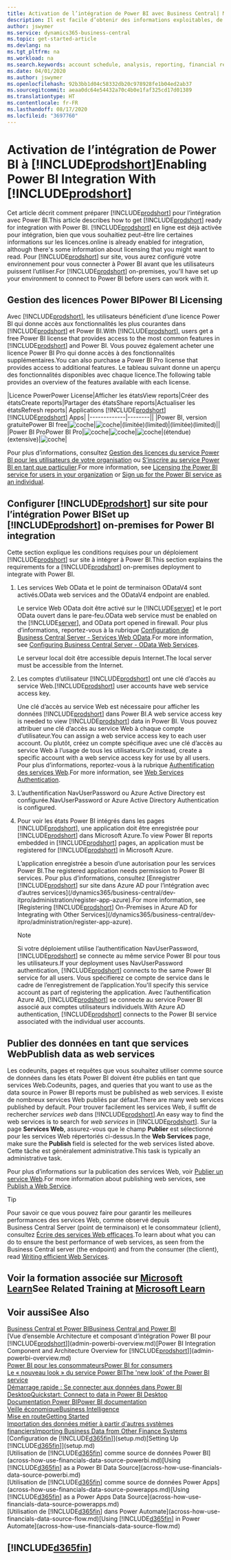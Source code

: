 ```yaml
---
title: Activation de l’intégration de Power BI avec Business Central| Microsoft Docs
description: Il est facile d’obtenir des informations exploitables, de la veille économique et des KPI de vos applications Business Central pour Power BI.
author: jswymer
ms.service: dynamics365-business-central
ms.topic: get-started-article
ms.devlang: na
ms.tgt_pltfrm: na
ms.workload: na
ms.search.keywords: account schedule, analysis, reporting, financial report, business intelligence, KPI
ms.date: 04/01/2020
ms.author: jswymer
ms.openlocfilehash: 92b3bb1d04c58332db20c978928fe1b04ed2ab37
ms.sourcegitcommit: aeaa0dc64e54432a70c4b0e1faf325cd17d01389
ms.translationtype: HT
ms.contentlocale: fr-FR
ms.lasthandoff: 08/17/2020
ms.locfileid: "3697760"
---
```

# <a name="enabling-power-bi-integration-with-prodshort"></a><span data-ttu-id="def56-103">Activation de l’intégration de Power BI à [!INCLUDE[prodshort](includes/prodshort.md)]</span><span class="sxs-lookup"><span data-stu-id="def56-103">Enabling Power BI Integration With [!INCLUDE[prodshort](includes/prodshort.md)]</span></span>

<span data-ttu-id="def56-104">Cet article décrit comment préparer [!INCLUDE[prodshort](includes/prodshort.md)] pour l’intégration avec Power BI.</span><span class="sxs-lookup"><span data-stu-id="def56-104">This article describes how to get [!INCLUDE[prodshort](includes/prodshort.md)] ready for integration with Power BI.</span></span> [!INCLUDE[prodshort](includes/prodshort.md)] <span data-ttu-id="def56-105">en ligne est déjà activée pour intégration, bien que vous souhaitiez peut-être lire certaines informations sur les licences.</span><span class="sxs-lookup"><span data-stu-id="def56-105">online is already enabled for integration, although there's some information about licensing that you might want to read.</span></span> <span data-ttu-id="def56-106">Pour [!INCLUDE[prodshort](includes/prodshort.md)] sur site, vous aurez configuré votre environnement pour vous connecter à Power BI avant que les utilisateurs puissent l’utiliser.</span><span class="sxs-lookup"><span data-stu-id="def56-106">For [!INCLUDE[prodshort](includes/prodshort.md)] on-premises, you'll have set up your environment to connect to Power BI before users can work with it.</span></span>

## <a name="power-bi-licensing"></a><a name="license"></a><span data-ttu-id="def56-107">Gestion des licences Power BI</span><span class="sxs-lookup"><span data-stu-id="def56-107">Power BI Licensing</span></span>

<span data-ttu-id="def56-108">Avec [!INCLUDE[prodshort](includes/prodshort.md)], les utilisateurs bénéficient d’une licence Power BI qui donne accès aux fonctionnalités les plus courantes dans [!INCLUDE[prodshort](includes/prodshort.md)] et Power BI.</span><span class="sxs-lookup"><span data-stu-id="def56-108">With [!INCLUDE[prodshort](includes/prodshort.md)], users get a free Power BI license that provides access to the most common features in [!INCLUDE[prodshort](includes/prodshort.md)] and Power BI.</span></span> <span data-ttu-id="def56-109">Vous pouvez également acheter une licence Power BI Pro qui donne accès à des fonctionnalités supplémentaires.</span><span class="sxs-lookup"><span data-stu-id="def56-109">You can also purchase a Power BI Pro license that provides access to additional features.</span></span> <span data-ttu-id="def56-110">Le tableau suivant donne un aperçu des fonctionnalités disponibles avec chaque licence.</span><span class="sxs-lookup"><span data-stu-id="def56-110">The following table provides an overview of the features available with each license.</span></span>

|<span data-ttu-id="def56-111">Licence Power</span><span class="sxs-lookup"><span data-stu-id="def56-111">Power License</span></span>|<span data-ttu-id="def56-112">Afficher les états</span><span class="sxs-lookup"><span data-stu-id="def56-112">View reports</span></span>|<span data-ttu-id="def56-113">Créer des états</span><span class="sxs-lookup"><span data-stu-id="def56-113">Create reports</span></span>|<span data-ttu-id="def56-114">Partager des états</span><span class="sxs-lookup"><span data-stu-id="def56-114">Share reports</span></span>|<span data-ttu-id="def56-115">Actualiser les états</span><span class="sxs-lookup"><span data-stu-id="def56-115">Refresh reports</span></span>| <span data-ttu-id="def56-116">Applications [!INCLUDE[prodshort](includes/prodshort.md)]</span><span class="sxs-lookup"><span data-stu-id="def56-116">[!INCLUDE[prodshort](includes/prodshort.md)] Apps</span></span>|
|-------------|--------||
|<span data-ttu-id="def56-117">Power BI, version gratuite</span><span class="sxs-lookup"><span data-stu-id="def56-117">Power BI free</span></span>|![coche](media/check.png)|![coche](media/check.png)|<span data-ttu-id="def56-120">(limitée)</span><span class="sxs-lookup"><span data-stu-id="def56-120">(limited)</span></span>|<span data-ttu-id="def56-121">(limitée)</span><span class="sxs-lookup"><span data-stu-id="def56-121">(limited)</span></span>||
|<span data-ttu-id="def56-122">Power BI Pro</span><span class="sxs-lookup"><span data-stu-id="def56-122">Power BI Pro</span></span>|![coche](media/check.png)|![coche](media/check.png)|![coche](media/check.png)|<span data-ttu-id="def56-126">(étendue)</span><span class="sxs-lookup"><span data-stu-id="def56-126">(extensive)</span></span>|![coche](media/check.png)|

<span data-ttu-id="def56-128">Pour plus d’informations, consultez [Gestion des licences du service Power BI pour les utilisateurs de votre organisation](/power-bi/admin/service-admin-licensing-organization) ou [S’inscrire au service Power BI en tant que particulier](/power-bi/fundamentals/service-self-service-signup-for-power-bi).</span><span class="sxs-lookup"><span data-stu-id="def56-128">For more information, see [Licensing the Power BI service for users in your organization](/power-bi/admin/service-admin-licensing-organization) or [Sign up for the Power BI service as an individual](/power-bi/fundamentals/service-self-service-signup-for-power-bi).</span></span>

## <a name="set-up-prodshort-on-premises-for-power-bi-integration"></a><a name="setup"></a><span data-ttu-id="def56-129">Configurer [!INCLUDE[prodshort](includes/prodshort.md)] sur site pour l’intégration Power BI</span><span class="sxs-lookup"><span data-stu-id="def56-129">Set up [!INCLUDE[prodshort](includes/prodshort.md)] on-premises for Power BI integration</span></span>

<span data-ttu-id="def56-130">Cette section explique les conditions requises pour un déploiement [!INCLUDE[prodshort](includes/prodshort.md)] sur site à intégrer à Power BI.</span><span class="sxs-lookup"><span data-stu-id="def56-130">This section explains the requirements for a [!INCLUDE[prodshort](includes/prodshort.md)] on-premises deployment to integrate with Power BI.</span></span>

1. <span data-ttu-id="def56-131">Les services Web OData et le point de terminaison ODataV4 sont activés.</span><span class="sxs-lookup"><span data-stu-id="def56-131">OData web services and the ODataV4 endpoint are enabled.</span></span>

    <span data-ttu-id="def56-132">Le service Web OData doit être activé sur le [!INCLUDE[server](includes/server.md)] et le port OData ouvert dans le pare-feu.</span><span class="sxs-lookup"><span data-stu-id="def56-132">OData web service must be enabled on the [!INCLUDE[server](includes/server.md)], and OData port opened in firewall.</span></span> <span data-ttu-id="def56-133">Pour plus d’informations, reportez-vous à la rubrique [Configuration de Business Central Server - Services Web OData](/dynamics365/business-central/dev-itpro/administration/configure-server-instance#ODataServices).</span><span class="sxs-lookup"><span data-stu-id="def56-133">For more information, see [Configuring Business Central Server - OData Web Services](/dynamics365/business-central/dev-itpro/administration/configure-server-instance#ODataServices).</span></span>
    
    <span data-ttu-id="def56-134">Le serveur local doit être accessible depuis Internet.</span><span class="sxs-lookup"><span data-stu-id="def56-134">The local server must be accessible from the Internet.</span></span>

2. <span data-ttu-id="def56-135">Les comptes d’utilisateur [!INCLUDE[prodshort](includes/prodshort.md)] ont une clé d’accès au service Web.</span><span class="sxs-lookup"><span data-stu-id="def56-135">[!INCLUDE[prodshort](includes/prodshort.md)] user accounts have web service access key.</span></span>

    <span data-ttu-id="def56-136">Une clé d’accès au service Web est nécessaire pour afficher les données [!INCLUDE[prodshort](includes/prodshort.md)] dans Power BI.</span><span class="sxs-lookup"><span data-stu-id="def56-136">A web service access key is needed to view [!INCLUDE[prodshort](includes/prodshort.md)] data in Power BI.</span></span> <span data-ttu-id="def56-137">Vous pouvez attribuer une clé d’accès au service Web à chaque compte d’utilisateur.</span><span class="sxs-lookup"><span data-stu-id="def56-137">You can assign a web service access key to each user account.</span></span> <span data-ttu-id="def56-138">Ou plutôt, créez un compte spécifique avec une clé d’accès au service Web à l’usage de tous les utilisateurs.</span><span class="sxs-lookup"><span data-stu-id="def56-138">Or instead, create a specific account with a web service access key for use by all users.</span></span> <span data-ttu-id="def56-139">Pour plus d’informations, reportez-vous à la rubrique [Authentification des services Web](/dynamics365/business-central/dev-itpro/webservices/web-services-authentication#generate-a-web-service-access-key).</span><span class="sxs-lookup"><span data-stu-id="def56-139">For more information, see [Web Services Authentication](/dynamics365/business-central/dev-itpro/webservices/web-services-authentication#generate-a-web-service-access-key).</span></span>

3. <span data-ttu-id="def56-140">L’authentification NavUserPassword ou Azure Active Directory est configurée.</span><span class="sxs-lookup"><span data-stu-id="def56-140">NavUserPassword or Azure Active Directory Authentication is configured.</span></span>

4. <span data-ttu-id="def56-141">Pour voir les états Power BI intégrés dans les pages [!INCLUDE[prodshort](includes/prodshort.md)], une application doit être enregistrée pour [!INCLUDE[prodshort](includes/prodshort.md)] dans Microsoft Azure.</span><span class="sxs-lookup"><span data-stu-id="def56-141">To view Power BI reports embedded in [!INCLUDE[prodshort](includes/prodshort.md)] pages, an application must be registered for [!INCLUDE[prodshort](includes/prodshort.md)] in Microsoft Azure.</span></span>

    <span data-ttu-id="def56-142">L’application enregistrée a besoin d’une autorisation pour les services Power BI.</span><span class="sxs-lookup"><span data-stu-id="def56-142">The registered application needs permission to Power BI services.</span></span> <span data-ttu-id="def56-143">Pour plus d’informations, consultez [Enregistrer [!INCLUDE[prodshort](includes/prodshort.md)] sur site dans Azure AD pour l’intégration avec d’autres services](/dynamics365/business-central/dev-itpro/administration/register-app-azure).</span><span class="sxs-lookup"><span data-stu-id="def56-143">For more information, see [Registering [!INCLUDE[prodshort](includes/prodshort.md)] On-Premises in Azure AD for Integrating with Other Services](/dynamics365/business-central/dev-itpro/administration/register-app-azure).</span></span>

    > [!NOTE]
    > <span data-ttu-id="def56-144">Si votre déploiement utilise l’authentification NavUserPassword, [!INCLUDE[prodshort](includes/prodshort.md)] se connecte au même service Power BI pour tous les utilisateurs.</span><span class="sxs-lookup"><span data-stu-id="def56-144">If your deployment uses NavUserPassword authentication, [!INCLUDE[prodshort](includes/prodshort.md)] connects to the same Power BI service for all users.</span></span> <span data-ttu-id="def56-145">Vous spécifierez ce compte de service dans le cadre de l’enregistrement de l’application.</span><span class="sxs-lookup"><span data-stu-id="def56-145">You'll specify this service account as part of registering the application.</span></span> <span data-ttu-id="def56-146">Avec l’authentification Azure AD, [!INCLUDE[prodshort](includes/prodshort.md)] se connecte au service Power BI associé aux comptes utilisateurs individuels.</span><span class="sxs-lookup"><span data-stu-id="def56-146">With Azure AD authentication, [!INCLUDE[prodshort](includes/prodshort.md)] connects to the Power BI service associated with the individual user accounts.</span></span>

    <!-- Windows authentication can also be used but you can't get data from BC in Power BI -->

## <a name="publish-data-as-web-services"></a><span data-ttu-id="def56-147">Publier des données en tant que services Web</span><span class="sxs-lookup"><span data-stu-id="def56-147">Publish data as web services</span></span>

<span data-ttu-id="def56-148">Les codeunits, pages et requêtes que vous souhaitez utiliser comme source de données dans les états Power BI doivent être publiés en tant que services Web.</span><span class="sxs-lookup"><span data-stu-id="def56-148">Codeunits, pages, and queries that you want to use as the data source in Power BI reports must be published as web services.</span></span> <span data-ttu-id="def56-149">Il existe de nombreux services Web publiés par défaut.</span><span class="sxs-lookup"><span data-stu-id="def56-149">There are many web services published by default.</span></span> <span data-ttu-id="def56-150">Pour trouver facilement les services Web, il suffit de rechercher *services web* dans [!INCLUDE[prodshort](includes/prodshort.md)].</span><span class="sxs-lookup"><span data-stu-id="def56-150">An easy way to find the web services is to search for *web services* in [!INCLUDE[prodshort](includes/prodshort.md)].</span></span> <span data-ttu-id="def56-151">Sur la page **Services Web**, assurez-vous que le champ **Publier** est sélectionné pour les services Web répertoriés ci-dessus.</span><span class="sxs-lookup"><span data-stu-id="def56-151">In the **Web Services** page, make sure the **Publish** field is selected for the web services listed above.</span></span> <span data-ttu-id="def56-152">Cette tâche est généralement administrative.</span><span class="sxs-lookup"><span data-stu-id="def56-152">This task is typically an administrative task.</span></span>

<span data-ttu-id="def56-153">Pour plus d’informations sur la publication des services Web, voir [Publier un service Web](across-how-publish-web-service.md).</span><span class="sxs-lookup"><span data-stu-id="def56-153">For more information about publishing web services, see [Publish a Web Service](across-how-publish-web-service.md).</span></span>

> [!TIP]
> <span data-ttu-id="def56-154">Pour savoir ce que vous pouvez faire pour garantir les meilleures performances des services Web, comme observé depuis Business Central Server (point de terminaison) et le consommateur (client), consultez [Écrire des services Web efficaces](/dynamics365/business-central/dev-itpro/performance/performance-developer#writing-efficient-web-services).</span><span class="sxs-lookup"><span data-stu-id="def56-154">To learn about what you can do to ensure the best performance of web services, as seen from the Business Central server (the endpoint) and from the consumer (the client), read [Writing efficient Web Services](/dynamics365/business-central/dev-itpro/performance/performance-developer#writing-efficient-web-services).</span></span>




## <a name="see-related-training-at-microsoft-learn"></a><span data-ttu-id="def56-155">Voir la formation associée sur [Microsoft Learn](/learn/modules/Configure-powerbi-excel-dynamics-365-business-central/index)</span><span class="sxs-lookup"><span data-stu-id="def56-155">See Related Training at [Microsoft Learn](/learn/modules/Configure-powerbi-excel-dynamics-365-business-central/index)</span></span>

## <a name="see-also"></a><span data-ttu-id="def56-156">Voir aussi</span><span class="sxs-lookup"><span data-stu-id="def56-156">See Also</span></span>

[<span data-ttu-id="def56-157">Business Central et Power BI</span><span class="sxs-lookup"><span data-stu-id="def56-157">Business Central and Power BI</span></span>](admin-powerbi.md)  
<span data-ttu-id="def56-158">[Vue d’ensemble Architecture et composant d’intégration Power BI pour [!INCLUDE[prodshort](includes/prodshort.md)]](admin-powerbi-overview.md)</span><span class="sxs-lookup"><span data-stu-id="def56-158">[Power BI Integration Component and Architecture Overview for [!INCLUDE[prodshort](includes/prodshort.md)]](admin-powerbi-overview.md)</span></span>  
[<span data-ttu-id="def56-159">Power BI pour les consommateurs</span><span class="sxs-lookup"><span data-stu-id="def56-159">Power BI for consumers</span></span>](/power-bi/consumer/end-user-consumer)  
[<span data-ttu-id="def56-160">Le « nouveau look » du service Power BI</span><span class="sxs-lookup"><span data-stu-id="def56-160">The 'new look' of the Power BI service</span></span>](/power-bi/service-new-look)  
[<span data-ttu-id="def56-161">Démarrage rapide : Se connecter aux données dans Power BI Desktop</span><span class="sxs-lookup"><span data-stu-id="def56-161">Quickstart: Connect to data in Power BI Desktop</span></span>](/power-bi/desktop-quickstart-connect-to-data)  
[<span data-ttu-id="def56-162">Documentation Power BI</span><span class="sxs-lookup"><span data-stu-id="def56-162">Power BI documentation</span></span>](/power-bi/)  
[<span data-ttu-id="def56-163">Veille économique</span><span class="sxs-lookup"><span data-stu-id="def56-163">Business Intelligence</span></span>](bi.md)  
[<span data-ttu-id="def56-164">Mise en route</span><span class="sxs-lookup"><span data-stu-id="def56-164">Getting Started</span></span>](product-get-started.md)  
[<span data-ttu-id="def56-165">Importation des données métier à partir d'autres systèmes financiers</span><span class="sxs-lookup"><span data-stu-id="def56-165">Importing Business Data from Other Finance Systems</span></span>](across-import-data-configuration-packages.md)  
<span data-ttu-id="def56-166">[Configuration de [!INCLUDE[d365fin](includes/d365fin_md.md)]](setup.md)</span><span class="sxs-lookup"><span data-stu-id="def56-166">[Setting Up [!INCLUDE[d365fin](includes/d365fin_md.md)]](setup.md)</span></span>  
<span data-ttu-id="def56-167">[Utilisation de [!INCLUDE[d365fin](includes/d365fin_md.md)] comme source de données Power BI](across-how-use-financials-data-source-powerbi.md)</span><span class="sxs-lookup"><span data-stu-id="def56-167">[Using [!INCLUDE[d365fin](includes/d365fin_md.md)] as a Power BI Data Source](across-how-use-financials-data-source-powerbi.md)</span></span>  
<span data-ttu-id="def56-168">[Utilisation de [!INCLUDE[d365fin](includes/d365fin_md.md)] comme source de données Power Apps](across-how-use-financials-data-source-powerapps.md)</span><span class="sxs-lookup"><span data-stu-id="def56-168">[Using [!INCLUDE[d365fin](includes/d365fin_md.md)] as a Power Apps Data Source](across-how-use-financials-data-source-powerapps.md)</span></span>  
<span data-ttu-id="def56-169">[Utilisation de [!INCLUDE[d365fin](includes/d365fin_md.md)] dans Power Automate](across-how-use-financials-data-source-flow.md)</span><span class="sxs-lookup"><span data-stu-id="def56-169">[Using [!INCLUDE[d365fin](includes/d365fin_md.md)] in Power Automate](across-how-use-financials-data-source-flow.md)</span></span>  

## [!INCLUDE[d365fin](includes/free_trial_md.md)]  
